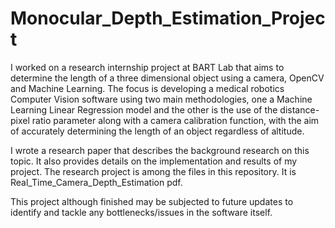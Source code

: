 # Monocular_Depth_Estimation_Project

I worked on a research internship project at BART Lab that aims to determine the length of a three dimensional object using a camera, OpenCV and Machine Learning. The focus is developing a medical robotics Computer Vision software using two main methodologies, one a Machine Learning Linear Regression model and the other is the use of the distance-pixel ratio parameter along with a camera calibration function, with the aim of accurately determining the length of an object regardless of altitude.

I wrote a research paper that describes the background research on this topic. It also provides details on the implementation and results of my project. The research project is among the files in this repository. It is Real_Time_Camera_Depth_Estimation pdf.

This project although finished may be subjected to future updates to identify and tackle any bottlenecks/issues in the software itself. 
